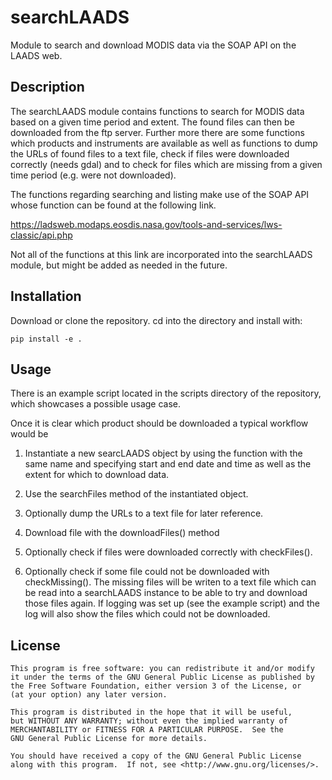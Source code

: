 searchLAADS
===========

Module to search and download MODIS data via the SOAP API on the LAADS web.


Description
-----------

The searchLAADS module contains functions to search for MODIS data based on
a given time period and extent. The found files can then be downloaded from
the ftp server. Further more there are some functions which products and instruments
are available as well as functions to dump the URLs of found files to a text file,
check if files were downloaded correctly (needs gdal) and to check for files
which are missing from a given time period (e.g. were not downloaded).

The functions regarding searching and listing make use of the SOAP API whose
function can be found at the following link.

https://ladsweb.modaps.eosdis.nasa.gov/tools-and-services/lws-classic/api.php

Not all of the functions at this link are incorporated into the searchLAADS 
module, but might be added as needed in the future.


Installation
------------
Download or clone the repository. cd into the directory and install with:
```
pip install -e .
```

Usage
-----

There is an example script located in the scripts directory of the repository,
which showcases a possible usage case.

Once it is clear which product should be downloaded a typical workflow would be

1. Instantiate a new searcLAADS object by using the function with the same name
   and specifying start and end date and time as well as the extent for which to
   download data.

2. Use the searchFiles method of the instantiated object.

3. Optionally dump the URLs to a text file for later reference.

4. Download file with the downloadFiles() method

5. Optionally check if files were downloaded correctly with checkFiles().

6. Optionally check if some file could not be downloaded with checkMissing().
   The missing files will be writen to a text file which can be read into a
   searchLAADS instance to be able to try and download those files again.
   If logging was set up (see the example script) and the log will also show
   the files which could not be downloaded.


License
-------

    This program is free software: you can redistribute it and/or modify
    it under the terms of the GNU General Public License as published by
    the Free Software Foundation, either version 3 of the License, or
    (at your option) any later version.
    
    This program is distributed in the hope that it will be useful,
    but WITHOUT ANY WARRANTY; without even the implied warranty of
    MERCHANTABILITY or FITNESS FOR A PARTICULAR PURPOSE.  See the
    GNU General Public License for more details.
    
    You should have received a copy of the GNU General Public License
    along with this program.  If not, see <http://www.gnu.org/licenses/>.

